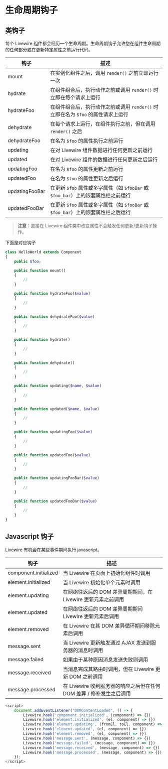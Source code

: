 # 生命周期钩子

## 类钩子
每个 Livewire 组件都会经历一个生命周期。生命周期钩子允许您在组件生命周期的任何部分或在更新特定属性之前运行代码。

| 钩子 | 描述 |
| ---- | ---- |
| mount |  在实例化组件之后，调用 `render()` 之前立即运行一次 |
| hydrate | 在组件组合后，执行动作之前或调用 `render()` 时立即在每个请求上运行 |
| hydrateFoo | 在组件组合后，执行动作之前或调用 `render()` 时立即在名为 `$foo` 的属性请求上运行 |
| dehydrate | 在每个请求上运行，在组件执行之前，但在调用 `render()` 之后 |
| dehydrateFoo | 在名为 `$foo` 的属性执行之前运行 |
| updating |   在对 Livewire 组件数据进行任何更新之前运行 |
| updated | 在对 Livewire 组件的数据进行任何更新之后运行 |
| updatingFoo | 在名为 `$foo` 的属性更新之前运行 |
| updatedFoo | 在名为 `$foo` 的属性更新之后运行 |
| updatingFooBar | 在更新 `$foo` 属性或多字属性（如 `$fooBar` 或 `$foo_bar`）上的嵌套属性栏之前运行 |
| updatedFooBar | 在更新 `$foo` 属性或多字属性（如 `$fooBar` 或 `$foo_bar`）上的嵌套属性栏之后运行 |

> **注意**：直接在 Livewire 组件类中改变属性不会触发任何更新/更新钩子操作。

下面是对应钩子

```php
class HelloWorld extends Component
{
    public $foo;

    public function mount()
    {
        //
    }

    public function hydrateFoo($value)
    {
        //
    }

    public function dehydrateFoo($value)
    {
        //
    }

    public function hydrate()
    {
        //
    }

    public function dehydrate()
    {
        //
    }

    public function updating($name, $value)
    {
        //
    }

    public function updated($name, $value)
    {
        //
    }

    public function updatingFoo($value)
    {
        //
    }

    public function updatedFoo($value)
    {
        //
    }

    public function updatingFooBar($value)
    {
        //
    }

    public function updatedFooBar($value)
    {
        //
    }
}
```

## Javascript 钩子

Livewire 有机会在某些事件期间执行 javascript。

| 钩子 |  描述 |
| ---- | ---- |
| component.initialized  | 当 Livewire 在页面上初始化组件时调用 |
| element.initialized | 当 Livewire 初始化单个元素时调用 |
| element.updating | 在网络往返后的 DOM 差异周期期间，在 Livewire 更新元素之前调用 |
| element.updated | 在网络往返后的 DOM 差异周期期间 Livewire 更新元素后调用 |
| element.removed | 在 Livewire 在其 DOM 差异循环期间移除元素后调用 |
| message.sent | 当 Livewire 更新触发通过 AJAX 发送到服务器的消息时调用 |
| message.failed | 如果由于某种原因消息发送失败则调用 |
| message.received | 当消息完成其路由时调用，但在 Livewire 更新 DOM 之前调用 |
| message.processed | 在 Livewire 收到服务器的响应之后但在任何 DOM 差异 / 修补发生之后调用 |

```javascript
<script>
    document.addEventListener("DOMContentLoaded", () => {
        Livewire.hook('component.initialized', (component) => {})
        Livewire.hook('element.initialized', (el, component) => {})
        Livewire.hook('element.updating', (fromEl, toEl, component) => {})
        Livewire.hook('element.updated', (el, component) => {})
        Livewire.hook('element.removed', (el, component) => {})
        Livewire.hook('message.sent', (message, component) => {})
        Livewire.hook('message.failed', (message, component) => {})
        Livewire.hook('message.received', (message, component) => {})
        Livewire.hook('message.processed', (message, component) => {})
    });
</script>
```
